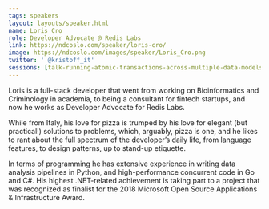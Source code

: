 ```yaml
---
tags: speakers
layout: layouts/speaker.html
name: Loris Cro
role: Developer Advocate @ Redis Labs
link: https://ndcoslo.com/speaker/loris-cro/
image: https://ndcoslo.com/images/speaker/Loris_Cro.png
twitter: ' @kristoff_it'
sessions: [talk-running-atomic-transactions-across-multiple-data-models]
---
```

Loris is a full-stack developer that went from working on Bioinformatics and Criminology in academia, to being a consultant for fintech startups, and now he works as Developer Advocate for Redis Labs.

While from Italy, his love for pizza is trumped by his love for elegant (but practical!) solutions to problems, which, arguably, pizza is one, and he likes to rant about the full spectrum of the developer’s daily life, from language features, to design patterns, up to stand-up etiquette.

In terms of programming he has extensive experience in writing data analysis pipelines in Python, and high-performance concurrent code in Go and C#.
His highest .NET-related achievement is taking part to a project that was recognized as finalist for the 2018 Microsoft Open Source Applications & Infrastructure Award.